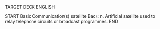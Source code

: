 TARGET DECK
ENGLISH

START
Basic
Communication(s) satellite
Back: n. Artificial satellite used to relay telephone circuits or broadcast programmes.
END
